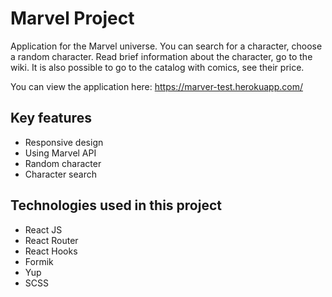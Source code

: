 
# Marvel Project

Application for the Marvel universe. You can search for a character, choose a random character. Read brief information about the character, go to the wiki. It is also possible to go to the catalog with comics, see their price.

You can view the application here: https://marver-test.herokuapp.com/

## Key features
- Responsive design
- Using Marvel API
- Random character
- Character search

## Technologies used in this project
- React JS
- React Router
- React Hooks
- Formik
- Yup
- SCSS
